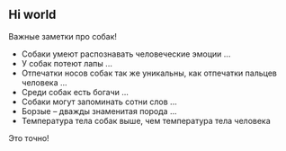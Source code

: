 ## Hi world

Важные заметки про собак!
* Собаки умеют распознавать человеческие эмоции ...
* У собак потеют лапы ...
* Отпечатки носов собак так же уникальны, как отпечатки пальцев человека ...
* Среди собак есть богачи ...
* Собаки могут запоминать сотни слов ...
* Борзые – дважды знаменитая порода ...
* Температура тела собак выше, чем температура тела человека

Это точно!
